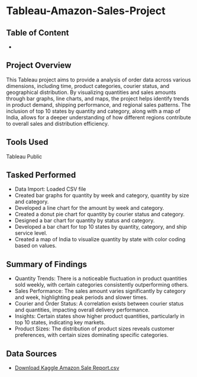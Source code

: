 # Tableau-Amazon-Sales-Project
## Table of Content
-

## Project Overview
This Tableau project aims to provide a analysis of order data across various dimensions, including time, product categories, courier status, and geographical distribution. By visualizing quantities and sales amounts through bar graphs, line charts, and maps, the project helps identify trends in product demand, shipping performance, and regional sales patterns. The inclusion of top 10 states by quantity and category, along with a map of India, allows for a deeper understanding of how different regions contribute to overall sales and distribution efficiency.

## Tools Used
Tableau Public 

## Tasked Performed
- Data Import: Loaded CSV file
- Created bar graphs for quantity by week and category, quantity by size and category.
- Developed a line chart for the amount by week and category.
- Created a donut pie chart for quantity by courier status and category.
- Designed a bar chart for quantity by status and category.
- Developed a bar chart for top 10 states by quantity, category, and ship service level.
- Created a map of India to visualize quantity by state with color coding based on values.

## Summary of Findings
- Quantity Trends: There is a noticeable fluctuation in product quantities sold weekly, with certain categories consistently outperforming others.
- Sales Performance: The sales amount varies significantly by category and week, highlighting peak periods and slower times.
- Courier and Order Status: A correlation exists between courier status and quantities, impacting overall delivery performance.
- Insights: Certain states show higher product quantities, particularly in top 10 states, indicating key markets.
- Product Sizes: The distribution of product sizes reveals customer preferences, with certain sizes dominating specific categories.

## Data Sources
- [Download Kaggle Amazon Sale Report.csv](https://www.kaggle.com/datasets/thedevastator/unlock-profits-with-e-commerce-sales-data) 
